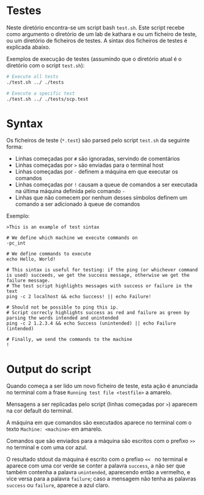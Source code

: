 # Testes

Neste diretório encontra-se um script bash `test.sh`. Este script recebe como argumento o diretório de um lab de kathara e ou um ficheiro de teste, ou um diretório de ficheiros de testes. A sintax dos ficheiros de testes é explicada abaixo. 

Exemplos de execução de testes (assumindo que o diretório atual é o diretório com o script `test.sh`):

```bash
# Execute all tests
./test.sh ../ ./tests

# Execute a specific test
./test.sh ../ ./tests/scp.test
```


# Syntax
Os ficheiros de teste (`*.test`) são parsed pelo script `test.sh` da seguinte forma:

  - Linhas começadas por `#` são ignoradas, servindo de comentários
  - Linhas começadas por `>` são enviadas para o terminal host
  - Linhas começadas por `-` definem a máquina em que executar os comandos
  - Linhas começadas por `!` causam a queue de comandos a ser executada na última máquina definida pelo comando `-`
  - Linhas que não comecem por nenhum desses símbolos definem um comando a ser adicionado à queue de comandos

Exemplo:
```
>This is an example of test sintax

# We define which machine we execute commands on
-pc_int

# We define commands to execute
echo Hello, World!

# This sintax is useful for testing: if the ping (or whichever command is used) succeeds, we get the success message, otherwise we get the failure message.
# The test script highlights messages with success or failure in the text
ping -c 2 localhost && echo Success! || echo Failure!

# Should not be possible to ping this ip.
# Script correcly highlights success as red and failure as green by parsing the words intended and unintended
ping -c 2 1.2.3.4 && echo Success (unintended) || echo Failure (intended)

# Finally, we send the commands to the machine
!
```

# Output do script

Quando começa a ser lido um novo ficheiro de teste, esta ação é anunciada no terminal com a frase `Running test file <testfile>` a amarelo.

Mensagens a ser replicadas pelo script (linhas começadas por `>`) aparecem na cor default do terminal. 

A máquina em que comandos são executados aparece no terminal com o texto `Machine: <machine>` em amarelo.

Comandos que são enviados para a máquina são escritos com o prefixo `>> ` no terminal e com uma cor azul.

O resultado stdout da máquina é escrito com o prefixo `<< ` no terminal e aparece com uma cor verde se conter a palavra `success`, a não ser que também contenha a palavra `unintended`, aparecendo então a vermelho, e vice versa para a palavra `failure`; caso a mensagem não tenha as palavras `success` ou `failure`, aparece a azul claro. 
